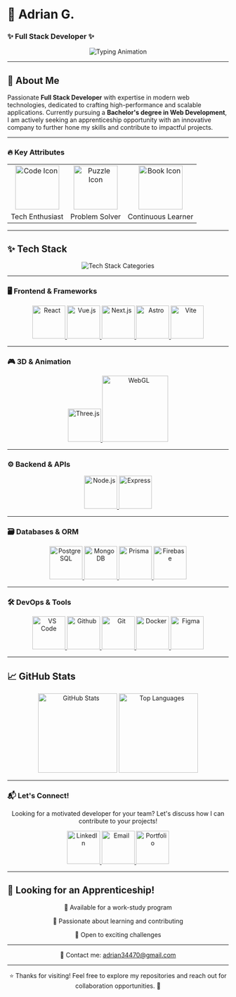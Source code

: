 # 🚀 Adrian G.
### ✨ Full Stack Developer ✨  

<div align="center">
  <img src="https://readme-typing-svg.demolab.com?font=Fira+Code&size=24&duration=2800&pause=400&color=4FC0E8&center=true&vCenter=true&width=500&lines=Passionate+Developer;Tech+Enthusiast;Problem+Solver;Continuous+Learner;Creative+Thinker" alt="Typing Animation" />
</div>

---

## 🌟 About Me  

Passionate **Full Stack Developer** with expertise in modern web technologies, dedicated to crafting high-performance and scalable applications. Currently pursuing a **Bachelor's degree in Web Development**, I am actively seeking an apprenticeship opportunity with an innovative company to further hone my skills and contribute to impactful projects.

---

### 🔥 Key Attributes  
<div align="center">
  <table>
    <tr>
      <td align="center">
        <img src="https://media.giphy.com/media/QssGEmpkyEOhBCb7e1/giphy.gif" width="100" alt="Code Icon" />
      </td>
      <td align="center">
        <img src="https://media.giphy.com/media/LnUtcdoDUKHj6/giphy.gif" width="100" alt="Puzzle Icon" />
      </td>
      <td align="center">
        <img src="https://media.giphy.com/media/l0HU7jj0ivEFyZIA0/giphy.gif" width="100" alt="Book Icon" />
      </td>
    </tr>
    <tr>
      <td align="center">
        <span>Tech Enthusiast</span>
      </td>
      <td align="center">
        <span>Problem Solver</span>
      </td>
      <td align="center">
        <span>Continuous Learner</span>
      </td>
    </tr>
  </table>
</div>

---

## ✨ Tech Stack

<div align="center">
  <img src="https://readme-typing-svg.demolab.com?font=Fira+Code&size=22&duration=2500&pause=800&color=A569BD&center=true&vCenter=true&width=700&repeat=true&lines=Frontend+%7C+Backend+%7C+3D+%7C+Databases+%7C+Tools" alt="Tech Stack Categories" />
</div>

---

### 🖥️ Frontend & Frameworks
<div align="center">
  <a href="https://reactjs.org/" target="_blank">
    <img src="https://img.icons8.com/?size=100&id=t4YbEbA834uH&format=png" width="75" alt="React" />
  </a>
  <a href="https://vuejs.org/" target="_blank">
    <img src="https://img.icons8.com/?size=100&id=EoRYuY9CMBZV&format=png" width="75" alt="Vue.js" />
  </a>
  <a href="https://nextjs.org/" target="_blank">
    <img src="https://img.icons8.com/?size=100&id=AU6Wc7r56Fxz&format=png" width="75" alt="Next.js" />
  </a>
  <a href="https://astro.build/" target="_blank">
    <img src="https://img.icons8.com/?size=100&id=kXuRhjMIeKhk&format=png" width="75" alt="Astro" />
  </a>
  <a href="https://vitejs.dev/" target="_blank">
    <img src="https://img.icons8.com/?size=100&id=dJjTWMogzFzg&format=png" width="75" alt="Vite" />
  </a>
</div>

---

### 🎮 3D & Animation
<div align="center">
  <a href="https://threejs.org/" target="_blank">
    <img src="https://canada1.discourse-cdn.com/flex035/uploads/threejs/original/2X/e/e4f86d2200d2d35c30f7b1494e96b9595ebc2751.png" width="75" alt="Three.js" />
  </a>
  <a href="https://developer.mozilla.org/en-US/docs/Web/API/WebGL_API" target="_blank">
    <img src="https://upload.wikimedia.org/wikipedia/commons/2/25/WebGL_Logo.svg" width="150" alt="WebGL" />
  </a>
</div>

---

### ⚙️ Backend & APIs
<div align="center">
  <a href="https://nodejs.org/" target="_blank">
    <img src="https://img.icons8.com/?size=100&id=ouWtcsgDBiwO&format=png" width="75" alt="Node.js" />
  </a>
  <a href="https://expressjs.com/" target="_blank">
    <img src="https://img.icons8.com/?size=100&id=2ZOaTclOqD4q&format=png" width="75" alt="Express" />
  </a>
</div>

---

### 🗃️ Databases & ORM
<div align="center">
  <a href="https://www.postgresql.org/" target="_blank">
    <img src="https://img.icons8.com/?size=100&id=JRnxU7ZWP4mi&format=png" width="75" alt="PostgreSQL" />
  </a>
  <a href="https://www.mongodb.com/" target="_blank">
    <img src="https://img.icons8.com/?size=100&id=tBBf3P8HL0vR&format=png" width="75" alt="MongoDB" />
  </a>
  <a href="https://www.prisma.io/" target="_blank">
    <img src="https://img.icons8.com/?size=100&id=YKKmRFS8Utmm&format=png" width="75" alt="Prisma" />
  </a>
  <a href="https://firebase.google.com/" target="_blank">
    <img src="https://img.icons8.com/?size=100&id=9AHxUOg7E9q2&format=png" width="75" alt="Firebase" />
  </a>
</div>

---

### 🛠️ DevOps & Tools
<div align="center">
  <a href="https://code.visualstudio.com/" target="_blank">
    <img src="https://img.icons8.com/?size=100&id=i19Ns28h30P4&format=png" width="75" alt="VS Code" />
  </a>
  <a href="https://www.github.com/" target="_blank">
    <img src="https://img.icons8.com/?size=100&id=52539&format=png" width="75" alt="Github" />
  </a>
  <a href="https://git-scm.com/" target="_blank">
    <img src="https://img.icons8.com/?size=100&id=20906&format=png" width="75" alt="Git" />
  </a>
  <a href="https://www.docker.com/" target="_blank">
    <img src="https://img.icons8.com/?size=100&id=22813&format=png" width="75" alt="Docker" />
  </a>
  <a href="https://www.figma.com/" target="_blank">
    <img src="https://img.icons8.com/?size=100&id=8gfeOoqrHqJU&format=png" width="75" alt="Figma" />
  </a>
</div>

---

## 📈 GitHub Stats
<div align="center">
  <img height="180em" src="https://github-readme-stats.vercel.app/api?username=Addey34&show_icons=true&theme=github_dark&count_private=true&hide=prs&include_all_commits=true&bg_color=00000000&title_color=4FC0E8&text_color=A569BD&icon_color=4FC0E8&border_color=A569BD" alt="GitHub Stats" />
  <img height="180em" src="https://github-readme-stats.vercel.app/api/top-langs/?username=Addey34&layout=compact&theme=github_dark&hide=html,css&bg_color=00000000&title_color=4FC0E8&text_color=A569BD&border_color=A569BD" alt="Top Languages" />
</div>

---

### 📬 Let's Connect!
<p align="center">
  Looking for a motivated developer for your team? Let's discuss how I can contribute to your projects!
</p>

<div align="center">
  <a href="https://www.linkedin.com/in/adrianguichard/"  target="_blank">
    <img src="https://img.icons8.com/?size=100&id=lMUZwFHycz7a&format=png" width="75" alt="LinkedIn" />
  </a>
  <a href="mailto:adrian34470@gmail.com"  target="_blank">
    <img src="https://img.icons8.com/?size=100&id=ihMzI7k32pJf&format=png" width="75" alt="Email" />
  </a>
  <a href="https://adrianguichard.com"  target="_blank">
    <img src="https://img.icons8.com/?size=100&id=116754&format=png" width="75" alt="Portfolio" />
  </a>
</div>

---

## 🎯 Looking for an Apprenticeship!
<div align="center">
  <p>🔹 Available for a work-study program</p>
  <p>🔹 Passionate about learning and contributing</p>
  <p>🔹 Open to exciting challenges</p>
</div>

---

<p align="center">
  📩 Contact me: <a href="mailto:adrian34470@gmail.com">adrian34470@gmail.com</a>
</p>

---

<p align="center">
  ⭐ Thanks for visiting! Feel free to explore my repositories and reach out for collaboration opportunities. 🚀
</p>

